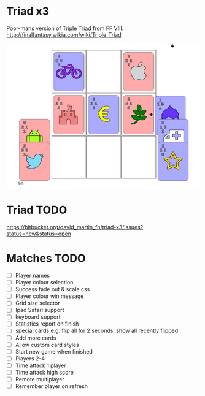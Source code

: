 # Triad x3

Poor-mans version of Triple Triad from FF VIII.
http://finalfantasy.wikia.com/wiki/Triple_Triad

![Screenshot](screenshot.png)


# Triad TODO

https://bitbucket.org/david_martin_fh/triad-x3/issues?status=new&status=open

# Matches TODO

- [ ] Player names
- [ ] Player colour selection
- [ ] Success fade out & scale css
- [ ] Player colour win message
- [ ] Grid size selector
- [ ] Ipad Safari support
- [ ] keyboard support
- [ ] Statistics report on finish
- [ ] special cards e.g. flip all for 2 seconds, show all recently flipped
- [ ] Add more cards
- [ ] Allow custom card styles
- [ ] Start new game when finished
- [ ] Players 2-4
- [ ] Time attack 1 player
- [ ] Time attack high score
- [ ] Remote multiplayer
- [ ] Remember player on refresh